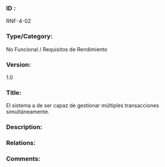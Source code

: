 ### ID : 
RNF-4-02

### Type/Category:
No Funcional / Requisitos de Rendimiento

### Version:
1.0

### Title:
El sistema a de ser capaz de gestionar múltiples transacciones simultáneamente.

### Description:


### Relations:


### Comments:

 